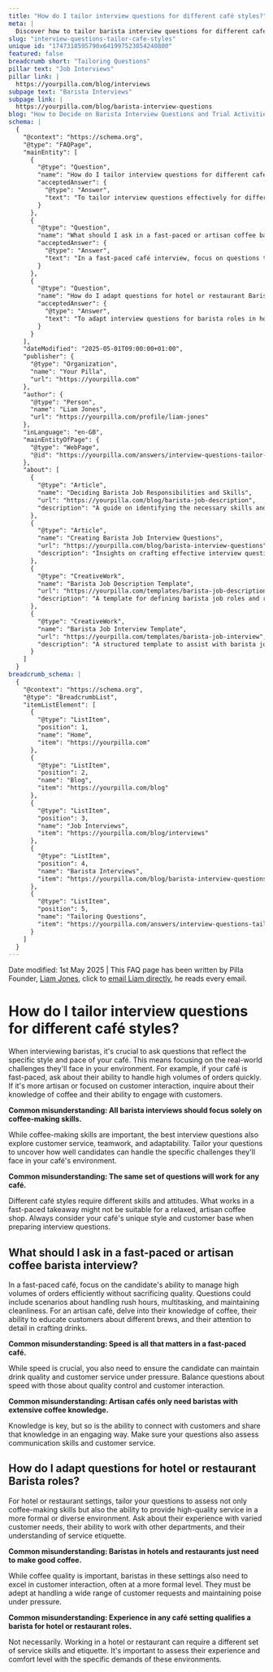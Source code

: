 ```yaml
---
title: "How do I tailor interview questions for different café styles?"
meta: |
  Discover how to tailor barista interview questions for different café styles, including fast-paced environments and artisan coffee shops, to assess key skills and fit.
slug: "interview-questions-tailor-cafe-styles"
unique id: "1747318595790x641997523054240800"
featured: false
breadcrumb short: "Tailoring Questions"
pillar text: "Job Interviews"
pillar link: |
  https://yourpilla.com/blog/interviews
subpage text: "Barista Interviews"
subpage link: |
  https://yourpilla.com/blog/barista-interview-questions
blog: "How to Decide on Barista Interview Questions and Trial Activities"
schema: |
  {
    "@context": "https://schema.org",
    "@type": "FAQPage",
    "mainEntity": [
      {
        "@type": "Question",
        "name": "How do I tailor interview questions for different café styles?",
        "acceptedAnswer": {
          "@type": "Answer",
          "text": "To tailor interview questions effectively for different café styles, consider the specific pace and challenges of each environment. For a fast-paced café, focus on the candidate's ability to manage high volumes of orders efficiently. For an artisan or customer-focused café, inquire about their knowledge of coffee and their customer engagement skills. Additionally, questions should cover the candidates' adaptability to both customer service and teamwork in the café's specific context."
        }
      },
      {
        "@type": "Question",
        "name": "What should I ask in a fast-paced or artisan coffee barista interview?",
        "acceptedAnswer": {
          "@type": "Answer",
          "text": "In a fast-paced café interview, focus on questions that test the candidate's ability to handle rush hours, multitask, and maintain cleanliness without compromising quality. For an artisan café, delve into their coffee knowledge, ability to educate customers about different brews, and attention to detail in drink preparation. Ensure questions assess both speed and quality control in a fast-paced setting and communication skills in an artisan establishment."
        }
      },
      {
        "@type": "Question",
        "name": "How do I adapt questions for hotel or restaurant Barista roles?",
        "acceptedAnswer": {
          "@type": "Answer",
          "text": "To adapt interview questions for barista roles in hotels or restaurants, focus on coffee-making skills and high-quality customer service in a formal setting. Ask about their experience with diverse customer needs, ability to coordinate with other departments, and understanding of service etiquette. It's also important to assess their ability to maintain composure and provide personalised service under pressure."
        }
      }
    ],
    "dateModified": "2025-05-01T09:00:00+01:00",
    "publisher": {
      "@type": "Organization",
      "name": "Your Pilla",
      "url": "https://yourpilla.com"
    },
    "author": {
      "@type": "Person",
      "name": "Liam Jones",
      "url": "https://yourpilla.com/profile/liam-jones"
    },
    "inLanguage": "en-GB",
    "mainEntityOfPage": {
      "@type": "WebPage",
      "@id": "https://yourpilla.com/answers/interview-questions-tailor-cafe-styles"
    },
    "about": [
      {
        "@type": "Article",
        "name": "Deciding Barista Job Responsibilities and Skills",
        "url": "https://yourpilla.com/blog/barista-job-description",
        "description": "A guide on identifying the necessary skills and responsibilities required of a barista."
      },
      {
        "@type": "Article",
        "name": "Creating Barista Job Interview Questions",
        "url": "https://yourpilla.com/blog/barista-interview-questions",
        "description": "Insights on crafting effective interview questions for barista positions."
      },
      {
        "@type": "CreativeWork",
        "name": "Barista Job Description Template",
        "url": "https://yourpilla.com/templates/barista-job-description",
        "description": "A template for defining barista job roles and responsibilities."
      },
      {
        "@type": "CreativeWork",
        "name": "Barista Job Interview Template",
        "url": "https://yourpilla.com/templates/barista-job-interview",
        "description": "A structured template to assist with barista job interviews."
      }
    ]
  }
breadcrumb_schema: |
  {
    "@context": "https://schema.org",
    "@type": "BreadcrumbList",
    "itemListElement": [
      {
        "@type": "ListItem",
        "position": 1,
        "name": "Home",
        "item": "https://yourpilla.com"
      },
      {
        "@type": "ListItem",
        "position": 2,
        "name": "Blog",
        "item": "https://yourpilla.com/blog"
      },
      {
        "@type": "ListItem",
        "position": 3,
        "name": "Job Interviews",
        "item": "https://yourpilla.com/blog/interviews"
      },
      {
        "@type": "ListItem",
        "position": 4,
        "name": "Barista Interviews",
        "item": "https://yourpilla.com/blog/barista-interview-questions"
      },
      {
        "@type": "ListItem",
        "position": 5,
        "name": "Tailoring Questions",
        "item": "https://yourpilla.com/answers/interview-questions-tailor-cafe-styles"
      }
    ]
  }
---
```


Date modified: 1st May 2025 | This FAQ page has been written by Pilla Founder, [Liam Jones](https://yourpilla.com/profile/liam-jones), click to [email Liam directly](https://mailto:liam@yourpilla.com), he reads every email.

# How do I tailor interview questions for different café styles?

When interviewing baristas, it's crucial to ask questions that reflect the specific style and pace of your café. This means focusing on the real-world challenges they'll face in your environment. For example, if your café is fast-paced, ask about their ability to handle high volumes of orders quickly. If it's more artisan or focused on customer interaction, inquire about their knowledge of coffee and their ability to engage with customers.

**Common misunderstanding: All barista interviews should focus solely on coffee-making skills.**

While coffee-making skills are important, the best interview questions also explore customer service, teamwork, and adaptability. Tailor your questions to uncover how well candidates can handle the specific challenges they'll face in your café's environment.

**Common misunderstanding: The same set of questions will work for any café.**

Different café styles require different skills and attitudes. What works in a fast-paced takeaway might not be suitable for a relaxed, artisan coffee shop. Always consider your café's unique style and customer base when preparing interview questions.

## What should I ask in a fast-paced or artisan coffee barista interview?

In a fast-paced café, focus on the candidate's ability to manage high volumes of orders efficiently without sacrificing quality. Questions could include scenarios about handling rush hours, multitasking, and maintaining cleanliness. For an artisan café, delve into their knowledge of coffee, their ability to educate customers about different brews, and their attention to detail in crafting drinks.

**Common misunderstanding: Speed is all that matters in a fast-paced café.**

While speed is crucial, you also need to ensure the candidate can maintain drink quality and customer service under pressure. Balance questions about speed with those about quality control and customer interaction.

**Common misunderstanding: Artisan cafés only need baristas with extensive coffee knowledge.**

Knowledge is key, but so is the ability to connect with customers and share that knowledge in an engaging way. Make sure your questions also assess communication skills and customer service.

## How do I adapt questions for hotel or restaurant Barista roles?

For hotel or restaurant settings, tailor your questions to assess not only coffee-making skills but also the ability to provide high-quality service in a more formal or diverse environment. Ask about their experience with varied customer needs, their ability to work with other departments, and their understanding of service etiquette.

**Common misunderstanding: Baristas in hotels and restaurants just need to make good coffee.**

While coffee quality is important, baristas in these settings also need to excel in customer interaction, often at a more formal level. They must be adept at handling a wide range of customer requests and maintaining poise under pressure.

**Common misunderstanding: Experience in any café setting qualifies a barista for hotel or restaurant roles.**

Not necessarily. Working in a hotel or restaurant can require a different set of service skills and etiquette. It's important to assess their experience and comfort level with the specific demands of these environments.